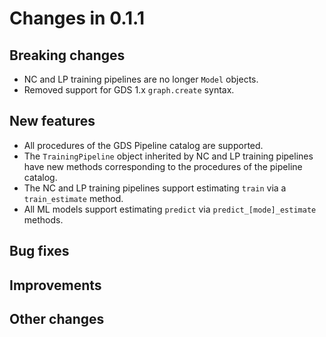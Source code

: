 # Changes in 0.1.1


## Breaking changes

* NC and LP training pipelines are no longer `Model` objects.
* Removed support for GDS 1.x `graph.create` syntax.


## New features

* All procedures of the GDS Pipeline catalog are supported.
* The `TrainingPipeline` object inherited by NC and LP training pipelines have new methods corresponding to the procedures of the pipeline catalog.
* The NC and LP training pipelines support estimating `train` via a `train_estimate` method.
* All ML models support estimating `predict` via `predict_[mode]_estimate` methods.


## Bug fixes


## Improvements


## Other changes
